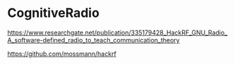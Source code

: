 # CognitiveRadio


https://www.researchgate.net/publication/335179428_HackRF_GNU_Radio_A_software-defined_radio_to_teach_communication_theory


https://github.com/mossmann/hackrf



